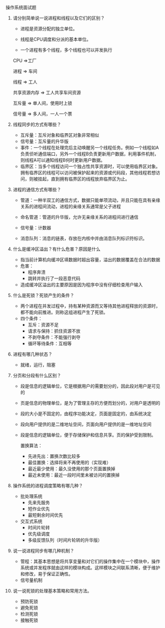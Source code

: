 操作系统面试题

1. 请分别简单说一说进程和线程以及它们的区别？

   - 进程是资源分配的独立单位。

   - 线程是CPU调度和分派的基本单位。
   - 一个进程有多个线程，多个线程也可以并发执行

   CPU =>工厂

   进程 => 车间

   线程 => 工人

   共享资源内存 => 工人共享车间资源

   互斥量 =>  单人间，使用时上锁

   信号量 => 多人间，一人一个票

2. 线程同步的方式有哪些？

   - 互斥量：互斥对象和临界区对象非常相似
   - 信号量：互斥量的升华版
   - 事件：一个线程在处理完后主动唤醒另一个线程任务。例如一个线程如A负责侦听通信端口，另外一个线程B负责更新用户数据，利用事件机制，则线程A可以通知线程B何时更新用户数据。
   - 临界区：当多个线程访问一个独占性共享资源时，可以使用临界区对象。拥有临界区的线程可以访问被保护起来的资源或代码段，其他线程若想访问，则被挂起，直到拥有临界区的线程放弃临界区为止。

3. 进程的通信方式有哪些？

   - 管道：一种半双工的通信方式，数据只能单项流动，并且只能在具有亲缘关系的进程间流动，进程的亲缘关系通常是父子进程

   - 命名管道：管道的升华版，允许无亲缘关系的进程间进行通信

   - 信号量：计数器

   - 消息队列：消息的链表，存放在内核中并由消息队列标识符标识。

4. 什么是缓冲区溢出？有什么危害？原因是什么

   - 指当前计算机向缓冲区填数据时超出容量，溢出的数据覆盖在合法的数据
   - 危害：
     - 程序奔溃
     - 跳转并执行了一段恶意代码
   - 造成缓冲区溢出的主要原因是因为程序中没有仔细检查用户输入

5. 什么是死锁？死锁产生的条件？

   - 两个进程在并发过程中，持有某种资源而又等待其他进程释放的资源时，都不能向前推进。则称这组进程产生了死锁。
   - 四个条件：
     - 互斥：资源不足
     - 请求与保持：抓住资源不放
     - 不剥夺条件：不能强行剥夺
     - 循环等待条件：互相等

6. 进程有哪几种状态？

   - 就绪，运行，阻塞

7. 分页和分段有什么区别？

   - 段是信息的逻辑单位，它是根据用户的需要划分的，因此段对用户是可见的

   - 页是信息的物理单位，是为了管理主存的方便而划分的，对用户是透明的

   - 段的大小是不固定的，由程序功能决定，页面是固定的，由系统决定

   - 段向用户提供的是二维地址空间，页面向用户提供的是一维地址空间

   - 段是信息的逻辑单位，便于存储保护和信息共享。页的保护受到限制。

     置换算法：

     - 先进先出：置换次数比较多
     - 最佳置换：选择将来不再使用的（实现难）
     - 最近最少使用：最久没使用的那个页面置换掉
     - 最近未使用：最近一段时间里未被访问的置换掉

8. 操作系统的进程调度策略有哪几种？

   - 批处理系统
     - 先来先服务
     - 短作业优先
     - 最短剩余时间优先
   - 交互式系统
     - 时间片轮转
     - 优先级调度
     - 多级反馈队列（时间片轮转的升华版）

9. 说一说进程同步有哪几种机制？

   - 管程：其基本思想是将共享变量和对它们的操作集中在一个模块中，操作系统或并发程序就由这样的模块构成。这样模块之间联系清晰，便于维护和修改，易于保证正确性。
   - 信号量机制

10. 说一说死锁的处理基本策略和常用方法。

    - 预防死锁
    - 避免死锁
    - 检测死锁
    - 接触死锁